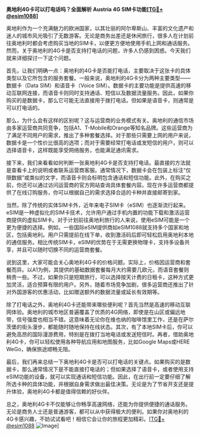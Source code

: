 **奥地利4G卡可以打电话吗？全面解析 Austria 4G SIM卡功能[[TG💪+ @esim1088](https://t.me/s/esim1088)]**

奥地利作为一个充满魅力的欧洲国家，以其壮丽的阿尔卑斯山、丰富的文化遗产和迷人的城市风光吸引了无数游客。无论是商务出差还是休闲旅行，很多人在计划前往奥地利时都会考虑购买当地的SIM卡，以便更方便地使用手机上网和通话服务。然而，关于奥地利的4G卡是否支持打电话的问题，许多人仍感到困惑。今天我们就来详细探讨一下这个问题。

首先，让我们明确一点：奥地利的4G卡是否能打电话，主要取决于这张卡的具体类型以及它所包含的服务套餐。一般来说，奥地利的4G卡分为两种主要类型——数据卡（Data SIM）和语音卡（Voice SIM）。数据卡的主要功能是提供高速的移动互联网连接，而语音卡则同时支持通话、短信以及数据流量服务。因此，如果你购买的是数据卡，那么它可能无法直接用于拨打电话。但如果是语音卡，则通常是可以打电话的。

那么，为什么会有这样的区别呢？这与运营商的业务模式有关。奥地利的通信市场由多家运营商共同竞争，包括A1、T-Mobile和Orange等知名品牌。这些运营商为了满足不同用户的需求，推出了多种套餐选择。对于那些只需要上网的用户来说，数据卡是一个性价比很高的选项；而对于需要经常打电话或发短信的用户，则可以选择语音卡，这样既能享受网络服务，也能满足通讯需求。

接下来，我们来看看如何判断一张奥地利4G卡是否支持打电话。最直接的方法就是查看卡上的说明或者联系运营商客服。通常情况下，数据卡会在包装上标注“仅限数据”或类似的文字，而语音卡则会标明包含通话和短信功能。此外，在购买之前，你还可以通过访问运营商的官方网站查询具体套餐内容。现在许多运营商都提供了在线订购服务，你可以根据自己的需求选择合适的卡种并直接邮寄到家。

当然，除了传统的实体SIM卡外，近年来电子SIM卡（eSIM）也逐渐流行起来。eSIM是一种虚拟化的SIM卡技术，允许用户通过手机内置的功能下载和激活运营商提供的虚拟SIM卡。对于计划前往奥地利旅行的人来说，使用eSIM可能是一个更为便捷的选择。例如，一些国际eSIM提供商如eSIM1088就支持多个国家和地区，包括奥地利。用户只需提前在线下单，收到激活码后即可轻松启用奥地利本地的通信服务。相比传统SIM卡，eSIM的优势在于无需更换物理卡，支持多设备共享，并且可以随时切换不同的运营商套餐。

说到这里，大家可能会关心奥地利4G卡的价格问题。实际上，价格因运营商和套餐而异。以A1为例，其提供的基础数据套餐每月大约需要几欧元，而语音套餐则稍贵一些。不过，如果你只是短期旅行，可以选择按天计费的日租卡，这种方式更加灵活，适合预算有限的用户。另外，随着市场竞争加剧，很多运营商还推出了针对外国游客的优惠活动，比如赠送额外的数据流量或延长有效期等。

除了打电话之外，奥地利4G卡还能带来哪些便利呢？首先当然是高速的移动互联网体验。奥地利的城市地区普遍覆盖了优质的4G网络，即使是在山区或偏远地带，信号强度也相当不错。这意味着无论你在维也纳的咖啡馆里工作，还是在萨尔茨堡的街头漫步，都能随时随地保持在线状态。其次，有了本地SIM卡后，你可以避免高昂的国际漫游费用，特别是在拨打当地电话或发送短信时。再者，借助奥地利4G卡，你可以轻松使用各种导航应用和地图服务，比如Google Maps或HERE WeGo，确保旅途顺畅无阻。

最后，我们再来总结一下奥地利4G卡是否可以打电话的关键点。如果购买的是数据卡，那么通常情况下是不能直接打电话的；但如果选择了语音卡，或者使用支持eSIM功能的设备，就可以实现通话和短信功能。因此，在出行前一定要仔细了解所选卡种的具体功能，并根据自身需求做出最佳决策。无论是为了节省开支还是提升体验，奥地利4G卡都是值得信赖的好伙伴。

总之，奥地利4G卡不仅能够让你畅享高速网络，还能为你提供便捷的通话服务。无论是商务人士还是普通游客，都可以从中获得极大的便利。如果你对奥地利的4G卡感兴趣，不妨试试看吧！相信它会让你的旅程更加精彩。[[TG💪+ @esim1088](https://t.me/s/esim1088) ![Image](https://i.postimg.cc/4NQfJmqS/Snipaste-2025-05-13-00-14-12.png)]